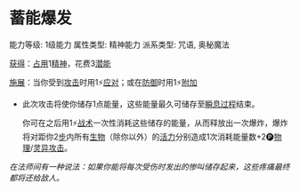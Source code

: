 # 蓄能爆发

能力等级: 1级能力
属性类型: 精神能力
派系类型: 咒语, 奥秘魔法

<aside>

[获得](https://www.notion.so/1b3d619a067b8027ba38e2c1caf9d84b?pvs=21)：[占用](https://www.notion.so/1b3d619a067b8028a794de6ceed96ec0?pvs=21)1[精神](https://www.notion.so/1b3d619a067b800a8da5d96dd60be2b1?pvs=21)，花费3[潜能](https://www.notion.so/1b3d619a067b80c2bdb4c721adc30021?pvs=21)

</aside>

<aside>

[施展](https://www.notion.so/1b3d619a067b80f38dccf027f026b32f?pvs=21)：当你受到[攻击](https://www.notion.so/1b5d619a067b80ab8482e091a267f3f3?pvs=21)时用1⚡️[应对](https://www.notion.so/1b3d619a067b80b1ad0bf551ab8120e2?pvs=21)；或在[防御](https://www.notion.so/1b4d619a067b80c1b469edf3fc8d5ea0?pvs=21)时用1⚡️[附加](https://www.notion.so/1b3d619a067b808aba32f87c5cab4efb?pvs=21)

- 此次攻击将使你储存1点能量，这些能量最久可储存至[瞬息过程](https://www.notion.so/1b3d619a067b80aaa52efa8a891fe3ad?pvs=21)结束。
    
    你可在之后用1⚡️[战术](https://www.notion.so/1b3d619a067b8051b6eaffd160aee01c?pvs=21)一次性消耗这些储存的能量，从而释放出一次爆炸，爆炸将对距你2[步](https://www.notion.so/1b3d619a067b800fb1cfe9f0ef45b9ef?pvs=21)内所有[生物](https://www.notion.so/1b3d619a067b80d0bbe1d113bf20ff1f?pvs=21)（除你以外）的[活力](https://www.notion.so/1b3d619a067b805391c0d92f6a9c2e06?pvs=21)分别造成1次消耗能量数+2🅟[物理](https://www.notion.so/1b4d619a067b801e990cfa56185bd47c?pvs=21)/[灵异攻击](https://www.notion.so/1b4d619a067b80968bb1dc8bead7368a?pvs=21)。
    
</aside>

*在法师间有一种说法：如果你能将每次受伤时发出的惨叫储存起来，这些疼痛最终都将还给敌人。*